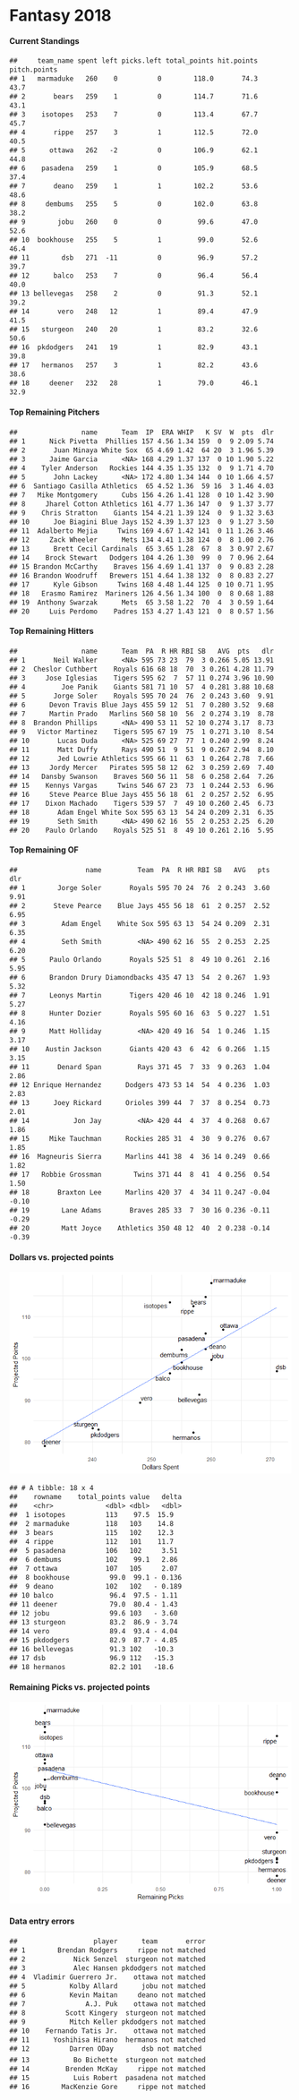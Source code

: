 Fantasy 2018
================

#### Current Standings

    ##     team_name spent left picks.left total_points hit.points pitch.points
    ## 1   marmaduke   260    0          0        118.0       74.3         43.7
    ## 2       bears   259    1          0        114.7       71.6         43.1
    ## 3    isotopes   253    7          0        113.4       67.7         45.7
    ## 4       rippe   257    3          1        112.5       72.0         40.5
    ## 5      ottawa   262   -2          0        106.9       62.1         44.8
    ## 6    pasadena   259    1          0        105.9       68.5         37.4
    ## 7       deano   259    1          1        102.2       53.6         48.6
    ## 8     dembums   255    5          0        102.0       63.8         38.2
    ## 9        jobu   260    0          0         99.6       47.0         52.6
    ## 10  bookhouse   255    5          1         99.0       52.6         46.4
    ## 11        dsb   271  -11          0         96.9       57.2         39.7
    ## 12      balco   253    7          0         96.4       56.4         40.0
    ## 13 bellevegas   258    2          0         91.3       52.1         39.2
    ## 14       vero   248   12          1         89.4       47.9         41.5
    ## 15   sturgeon   240   20          1         83.2       32.6         50.6
    ## 16  pkdodgers   241   19          1         82.9       43.1         39.8
    ## 17   hermanos   257    3          1         82.2       43.6         38.6
    ## 18     deener   232   28          1         79.0       46.1         32.9

#### Top Remaining Pitchers

    ##                name      Team  IP  ERA WHIP   K SV  W  pts  dlr
    ## 1      Nick Pivetta  Phillies 157 4.56 1.34 159  0  9 2.09 5.74
    ## 2       Juan Minaya White Sox  65 4.69 1.42  64 20  3 1.96 5.39
    ## 3      Jaime Garcia      <NA> 168 4.29 1.37 137  0 10 1.90 5.22
    ## 4    Tyler Anderson   Rockies 144 4.35 1.35 132  0  9 1.71 4.70
    ## 5       John Lackey      <NA> 172 4.80 1.34 144  0 10 1.66 4.57
    ## 6  Santiago Casilla Athletics  65 4.52 1.36  59 16  3 1.46 4.03
    ## 7   Mike Montgomery      Cubs 156 4.26 1.41 128  0 10 1.42 3.90
    ## 8     Jharel Cotton Athletics 161 4.77 1.36 147  0  9 1.37 3.77
    ## 9    Chris Stratton    Giants 154 4.21 1.39 124  0  9 1.32 3.63
    ## 10      Joe Biagini Blue Jays 152 4.39 1.37 123  0  9 1.27 3.50
    ## 11  Adalberto Mejia     Twins 169 4.67 1.42 141  0 11 1.26 3.46
    ## 12     Zack Wheeler      Mets 134 4.41 1.38 124  0  8 1.00 2.76
    ## 13      Brett Cecil Cardinals  65 3.65 1.28  67  8  3 0.97 2.67
    ## 14    Brock Stewart   Dodgers 104 4.26 1.30  99  0  7 0.96 2.64
    ## 15 Brandon McCarthy    Braves 156 4.69 1.41 137  0  9 0.83 2.28
    ## 16 Brandon Woodruff   Brewers 151 4.64 1.38 132  0  8 0.83 2.27
    ## 17      Kyle Gibson     Twins 168 4.48 1.44 125  0 10 0.71 1.95
    ## 18   Erasmo Ramirez  Mariners 126 4.56 1.34 100  0  8 0.68 1.88
    ## 19  Anthony Swarzak      Mets  65 3.58 1.22  70  4  3 0.59 1.64
    ## 20     Luis Perdomo    Padres 153 4.27 1.43 121  0  8 0.57 1.56

#### Top Remaining Hitters

    ##                name      Team  PA  R HR RBI SB   AVG  pts   dlr
    ## 1       Neil Walker      <NA> 595 73 23  79  3 0.266 5.05 13.91
    ## 2  Cheslor Cuthbert    Royals 616 68 18  70  3 0.261 4.28 11.79
    ## 3     Jose Iglesias    Tigers 595 62  7  57 11 0.274 3.96 10.90
    ## 4         Joe Panik    Giants 581 71 10  57  4 0.281 3.88 10.68
    ## 5       Jorge Soler    Royals 595 70 24  76  2 0.243 3.60  9.91
    ## 6      Devon Travis Blue Jays 455 59 12  51  7 0.280 3.52  9.68
    ## 7      Martin Prado   Marlins 560 58 10  56  2 0.274 3.19  8.78
    ## 8  Brandon Phillips      <NA> 490 53 11  52 10 0.274 3.17  8.73
    ## 9   Victor Martinez    Tigers 595 67 19  75  1 0.271 3.10  8.54
    ## 10       Lucas Duda      <NA> 525 69 27  77  1 0.240 2.99  8.24
    ## 11       Matt Duffy      Rays 490 51  9  51  9 0.267 2.94  8.10
    ## 12       Jed Lowrie Athletics 595 66 11  63  1 0.264 2.78  7.66
    ## 13     Jordy Mercer   Pirates 595 58 12  62  3 0.259 2.69  7.40
    ## 14   Dansby Swanson    Braves 560 56 11  58  6 0.258 2.64  7.26
    ## 15    Kennys Vargas     Twins 546 67 23  73  1 0.244 2.53  6.96
    ## 16     Steve Pearce Blue Jays 455 56 18  61  2 0.257 2.52  6.95
    ## 17    Dixon Machado    Tigers 539 57  7  49 10 0.260 2.45  6.73
    ## 18       Adam Engel White Sox 595 63 13  54 24 0.209 2.31  6.35
    ## 19       Seth Smith      <NA> 490 62 16  55  2 0.253 2.25  6.20
    ## 20    Paulo Orlando    Royals 525 51  8  49 10 0.261 2.16  5.95

#### Top Remaining OF

    ##                 name         Team  PA  R HR RBI SB   AVG   pts   dlr
    ## 1        Jorge Soler       Royals 595 70 24  76  2 0.243  3.60  9.91
    ## 2       Steve Pearce    Blue Jays 455 56 18  61  2 0.257  2.52  6.95
    ## 3         Adam Engel    White Sox 595 63 13  54 24 0.209  2.31  6.35
    ## 4         Seth Smith         <NA> 490 62 16  55  2 0.253  2.25  6.20
    ## 5      Paulo Orlando       Royals 525 51  8  49 10 0.261  2.16  5.95
    ## 6      Brandon Drury Diamondbacks 435 47 13  54  2 0.267  1.93  5.32
    ## 7      Leonys Martin       Tigers 420 46 10  42 18 0.246  1.91  5.27
    ## 8      Hunter Dozier       Royals 595 60 16  63  5 0.227  1.51  4.16
    ## 9      Matt Holliday         <NA> 420 49 16  54  1 0.246  1.15  3.17
    ## 10    Austin Jackson       Giants 420 43  6  42  6 0.266  1.15  3.15
    ## 11       Denard Span         Rays 371 45  7  33  9 0.263  1.04  2.86
    ## 12 Enrique Hernandez      Dodgers 473 53 14  54  4 0.236  1.03  2.83
    ## 13      Joey Rickard      Orioles 399 44  7  37  8 0.254  0.73  2.01
    ## 14           Jon Jay         <NA> 420 44  4  37  4 0.268  0.67  1.86
    ## 15     Mike Tauchman      Rockies 285 31  4  30  9 0.276  0.67  1.85
    ## 16  Magneuris Sierra      Marlins 441 38  4  36 14 0.249  0.66  1.82
    ## 17   Robbie Grossman        Twins 371 44  8  41  4 0.256  0.54  1.50
    ## 18       Braxton Lee      Marlins 420 37  4  34 11 0.247 -0.04 -0.10
    ## 19        Lane Adams       Braves 285 33  7  30 16 0.236 -0.11 -0.29
    ## 20        Matt Joyce    Athletics 350 48 12  40  2 0.238 -0.14 -0.39

#### Dollars vs. projected points

![](draftguide_files/figure-markdown_github/unnamed-chunk-6-1.png)

    ## # A tibble: 18 x 4
    ##    rowname    total_points value   delta
    ##    <chr>             <dbl> <dbl>   <dbl>
    ##  1 isotopes          113    97.5  15.9  
    ##  2 marmaduke         118   103    14.8  
    ##  3 bears             115   102    12.3  
    ##  4 rippe             112   101    11.7  
    ##  5 pasadena          106   102     3.51 
    ##  6 dembums           102    99.1   2.86 
    ##  7 ottawa            107   105     2.07 
    ##  8 bookhouse          99.0  99.1 - 0.136
    ##  9 deano             102   102   - 0.189
    ## 10 balco              96.4  97.5 - 1.11 
    ## 11 deener             79.0  80.4 - 1.43 
    ## 12 jobu               99.6 103   - 3.60 
    ## 13 sturgeon           83.2  86.9 - 3.74 
    ## 14 vero               89.4  93.4 - 4.04 
    ## 15 pkdodgers          82.9  87.7 - 4.85 
    ## 16 bellevegas         91.3 102   -10.3  
    ## 17 dsb                96.9 112   -15.3  
    ## 18 hermanos           82.2 101   -18.6

#### Remaining Picks vs. projected points

![](draftguide_files/figure-markdown_github/unnamed-chunk-7-1.png)

#### Data entry errors

    ##                   player      team       error
    ## 1        Brendan Rodgers     rippe not matched
    ## 2            Nick Senzel  sturgeon not matched
    ## 3            Alec Hansen pkdodgers not matched
    ## 4  Vladimir Guerrero Jr.    ottawa not matched
    ## 5           Kolby Allard      jobu not matched
    ## 6           Kevin Maitan     deano not matched
    ## 7               A.J. Puk    ottawa not matched
    ## 8          Scott Kingery  sturgeon not matched
    ## 9           Mitch Keller pkdodgers not matched
    ## 10    Fernando Tatis Jr.    ottawa not matched
    ## 11      Yoshihisa Hirano  hermanos not matched
    ## 12          Darren ODay       dsb not matched
    ## 13           Bo Bichette  sturgeon not matched
    ## 14         Brenden McKay     rippe not matched
    ## 15           Luis Robert  pasadena not matched
    ## 16        MacKenzie Gore     rippe not matched
